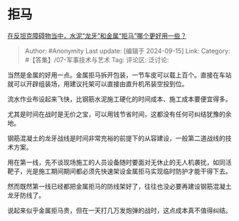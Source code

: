 # 拒马
[在反坦克障碍物当中，水泥“龙牙”和金属“拒马”哪个更好用一些？](https://www.zhihu.com/question/666828372/answer/3626241925)

> Author: #Anonymity
> Last update: [编辑于 2024-09-15]
> Link:
> Category: #【答集】/07-军事技术与艺术 
> Tag: 
> 评论区:
> 泛讨论:

当然是金属的好用一点。金属拒马拆开包装，一节车皮可以载上百个。直接在车站就可以开辟组装场，用建议托架可以直接由直升机吊装空投到位。

流水作业布设起来飞快，比钢筋水泥施工硬化的时间成本、施工成本要便宜得多。

尤其是时间在战时是无价之宝，可以用钱节省时间，这都没有任何可纠结犹豫的余地。

钢筋混凝土的龙牙战线是时间非常充裕的前提下的从容建设，一般第二道战线的技术方案。

用在第一线，先不谈现场施工的人员设备随时要面对无休止的无人机袭扰，如同活靶子，光是施工期间期间都必须先快速架设金属拒马实现临时防护才能干得下去。

然而既然第一线已经都把金属拒马的防线架好了，往往也没必要再建设钢筋混凝土龙牙防线了。

说起来似乎金属拒马贵，但在一天打几万发炮弹的战时，这点成本真不值得纠结。